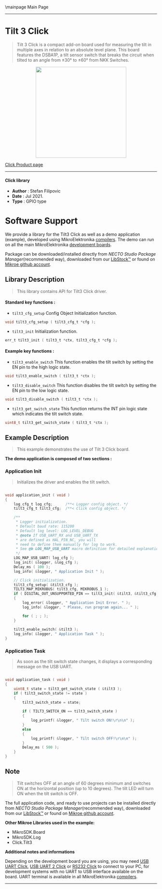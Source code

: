 \mainpage Main Page

---
# Tilt 3 Click

> Tilt 3 Click is a compact add-on board used for measuring the tilt in multiple axes in relation to an absolute level plane. This board features the DSBA1P, a tilt sensor switch that breaks the circuit when tilted to an angle from ±30° to ±60° from NKK Switches.

<p align="center">
  <img src="https://download.mikroe.com/images/click_for_ide/tilt3_click.png" height=300px>
</p>

[Click Product page](https://www.mikroe.com/tilt-3-click)

---


#### Click library

- **Author**        : Stefan Filipovic
- **Date**          : Jul 2021.
- **Type**          : GPIO type


# Software Support

We provide a library for the Tilt3 Click
as well as a demo application (example), developed using MikroElektronika
[compilers](https://www.mikroe.com/necto-studio).
The demo can run on all the main MikroElektronika [development boards](https://www.mikroe.com/development-boards).

Package can be downloaded/installed directly from *NECTO Studio Package Manager*(recommended way), downloaded from our [LibStock&trade;](https://libstock.mikroe.com) or found on [Mikroe github account](https://github.com/MikroElektronika/mikrosdk_click_v2/tree/master/clicks).

## Library Description

> This library contains API for Tilt3 Click driver.

#### Standard key functions :

- `tilt3_cfg_setup` Config Object Initialization function.
```c
void tilt3_cfg_setup ( tilt3_cfg_t *cfg );
```

- `tilt3_init` Initialization function.
```c
err_t tilt3_init ( tilt3_t *ctx, tilt3_cfg_t *cfg );
```

#### Example key functions :

- `tilt3_enable_switch` This function enables the tilt switch by setting the EN pin to the high logic state.
```c
void tilt3_enable_switch ( tilt3_t *ctx );
```

- `tilt3_disable_switch` This function disables the tilt switch by setting the EN pin to the low logic state.
```c
void tilt3_disable_switch ( tilt3_t *ctx );
```

- `tilt3_get_switch_state` This function returns the INT pin logic state which indicates the tilt switch state. 
```c
uint8_t tilt3_get_switch_state ( tilt3_t *ctx );
```

## Example Description

> This example demonstrates the use of Tilt 3 Click board.

**The demo application is composed of two sections :**

### Application Init

> Initializes the driver and enables the tilt switch.

```c

void application_init ( void )
{
    log_cfg_t log_cfg;      /**< Logger config object. */
    tilt3_cfg_t tilt3_cfg;  /**< Click config object. */

    /** 
     * Logger initialization.
     * Default baud rate: 115200
     * Default log level: LOG_LEVEL_DEBUG
     * @note If USB_UART_RX and USB_UART_TX 
     * are defined as HAL_PIN_NC, you will 
     * need to define them manually for log to work. 
     * See @b LOG_MAP_USB_UART macro definition for detailed explanation.
     */
    LOG_MAP_USB_UART( log_cfg );
    log_init( &logger, &log_cfg );
    Delay_ms ( 100 );
    log_info( &logger, " Application Init " );

    // Click initialization.
    tilt3_cfg_setup( &tilt3_cfg );
    TILT3_MAP_MIKROBUS( tilt3_cfg, MIKROBUS_1 );
    if ( DIGITAL_OUT_UNSUPPORTED_PIN == tilt3_init( &tilt3, &tilt3_cfg ) ) 
    {
        log_error( &logger, " Application Init Error. " );
        log_info( &logger, " Please, run program again... " );

        for ( ; ; );
    }
    
    tilt3_enable_switch( &tilt3 );
    log_info( &logger, " Application Task " );
}

```

### Application Task

> As soon as the tilt switch state changes, it displays a corresponding message on the USB UART.

```c

void application_task ( void )
{
    uint8_t state = tilt3_get_switch_state ( &tilt3 );
    if ( tilt3_switch_state != state )
    {
        tilt3_switch_state = state;
        
        if ( TILT3_SWITCH_ON == tilt3_switch_state )
        {
            log_printf( &logger, " Tilt switch ON!\r\n\n" );
        }
        else
        {
            log_printf( &logger, " Tilt switch OFF!\r\n\n" );
        }
        Delay_ms ( 500 );
    }
}

```

## Note

> Tilt switches OFF at an angle of 60 degrees minimum and switches ON at the horizontal position (up to 10 degrees).
> The tilt LED will turn ON when the tilt switch is OFF. 

The full application code, and ready to use projects can be installed directly from *NECTO Studio Package Manager*(recommended way), downloaded from our [LibStock&trade;](https://libstock.mikroe.com) or found on [Mikroe github account](https://github.com/MikroElektronika/mikrosdk_click_v2/tree/master/clicks).

**Other Mikroe Libraries used in the example:**

- MikroSDK.Board
- MikroSDK.Log
- Click.Tilt3

**Additional notes and informations**

Depending on the development board you are using, you may need
[USB UART Click](https://www.mikroe.com/usb-uart-click),
[USB UART 2 Click](https://www.mikroe.com/usb-uart-2-click) or
[RS232 Click](https://www.mikroe.com/rs232-click) to connect to your PC, for
development systems with no UART to USB interface available on the board. UART
terminal is available in all MikroElektronika
[compilers](https://shop.mikroe.com/compilers).

---
